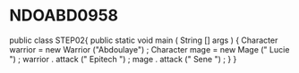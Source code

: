 # NDOABD0958
public class STEP02{
  public static void main ( String [] args ) {
    Character warrior = new Warrior ("Abdoulaye") ;
    Character mage = new Mage (" Lucie ") ;
    warrior . attack (" Epitech ") ;
    mage . attack (" Sene ") ;
  }
}

